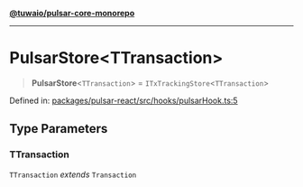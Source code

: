 [**@tuwaio/pulsar-core-monorepo**](../../../README.md)

***

# PulsarStore\<TTransaction\>

> **PulsarStore**\<`TTransaction`\> = `ITxTrackingStore`\<`TTransaction`\>

Defined in: [packages/pulsar-react/src/hooks/pulsarHook.ts:5](https://github.com/TuwaIO/pulsar-core/blob/e926d5f5ee625996a23d6a30b8f5364a3dbf86df/packages/pulsar-react/src/hooks/pulsarHook.ts#L5)

## Type Parameters

### TTransaction

`TTransaction` *extends* `Transaction`
